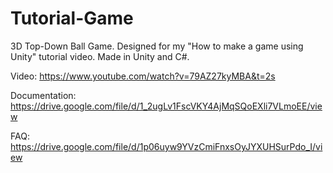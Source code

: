 # Tutorial-Game
3D Top-Down Ball Game. Designed for my "How to make a game using Unity" tutorial video. Made in Unity and C#.

Video: https://www.youtube.com/watch?v=79AZ27kyMBA&t=2s

Documentation: https://drive.google.com/file/d/1_2ugLv1FscVKY4AjMqSQoEXli7VLmoEE/view

FAQ: https://drive.google.com/file/d/1p06uyw9YVzCmiFnxsOyJYXUHSurPdo_I/view
